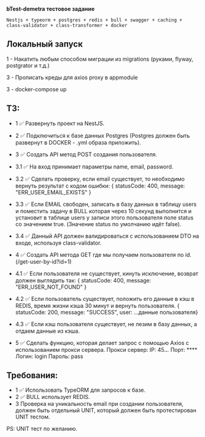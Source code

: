 <b>bTest-demetra тестовое задание</b>
```
Nestjs + typeorm + postgres + redis + bull + swagger + caching + class-validator + class-transformer + docker
```

## Локальный запуск

1 - Накатить любым способом миграции из migrations (руками, flyway, postgrator и т.д.)

3 - Прописать креды для axios proxy в appmodule

3 - docker-compose up

## ТЗ:
 - 1 ✅ Развернуть проект на NestJS.
 - 2 ✅ Подключиться к базе данных Postgres (Postgres должен быть развернут в DOCKER - .yml образа приложить).
 - 3 ✅ Создать API метод POST создания пользователя.

 - 3.1 ✅ На вход принимает параметры name, email, password.
 - 3.2 ✅ Сделать проверку, если email существует, то необходимо вернуть результат с кодом ошибки: { statusCode: 400, message: "ERR_USER_EMAIL_EXISTS" }
 - 3.3 ✅ Если EMAIL свободен, записать в базу данных в таблицу users и поместить задачу в BULL которая через 10 секунд выполнится и установит в таблице users у записи этого пользователя поле status со значением true. (Значение status по умолчанию идёт false).
 - 3.4 ✅ Данный API должен валидироваться с использованием DTO на входе, используя class-validator. 
 - 4 ✅ Создать API метода GET где мы получаем пользователя по id. (/get-user-by-id?id=1)
 
 - 4.1 ✅ Если пользователя не существует, кинуть исключение, возврат должен выглядить так: { statusCode: 400, message: "ERR_USER_NOT_FOUND" }
 
 - 4.2 ✅ Если пользователь существует, положить его данные в кэш в REDIS, время жизни кэша 30 минут и вернуть пользователя. { statusCode: 200, message: "SUCCESS", user: ...данные пользователя}
 
 - 4.3 ✅ Если кэш пользователя существует, не лезим в базу данных, а отдаем данные из кэша.
 - 5 ✅ Сделать функцию, которая делает запрос с помощью Axios с использованием прокси сервера. Прокси сервер: IP: 45.***.**.* Порт: **** Логин: login Пароль: pass

 ## Требования:
 
 - 1 ✅ Использовать TypeORM для запросов к базе.
 - 2 ✅ BULL использует REDIS.
 - 3 Проверка на уникальность email при создании пользователя, должен быть отдельный UNIT, который должен быть протестирован UNIT тестом. 

PS: UNIT тест по желанию.